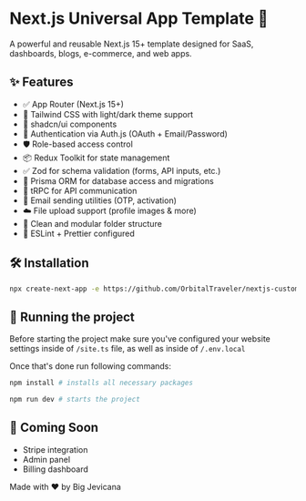 # Next.js Universal App Template 🚀

A powerful and reusable Next.js 15+ template designed for SaaS, dashboards, blogs, e-commerce, and web apps.

## ✨ Features

- ✅ App Router (Next.js 15+)
- 🎨 Tailwind CSS with light/dark theme support
- 🧱 shadcn/ui components
- 🔐 Authentication via Auth.js (OAuth + Email/Password)
- 🛡️ Role-based access control
- 📦 Redux Toolkit for state management
- ✅ Zod for schema validation (forms, API inputs, etc.)
- 🧠 Prisma ORM for database access and migrations
- 🧰 tRPC for API communication
- 📧 Email sending utilities (OTP, activation)
- ☁️ File upload support (profile images & more)
- 📁 Clean and modular folder structure
- 🧹 ESLint + Prettier configured

## 🛠️ Installation

```bash
npx create-next-app -e https://github.com/OrbitalTraveler/nextjs-custom-template
```

## 🏃 Running the project

Before starting the project make sure you've configured your website settings inside of `/site.ts` file, as well as inside of `/.env.local`

Once that's done run following commands:

```bash
npm install # installs all necessary packages

npm run dev # starts the project
```

## 🧪 Coming Soon

- Stripe integration
- Admin panel
- Billing dashboard

Made with ❤️ by Big Jevicana
